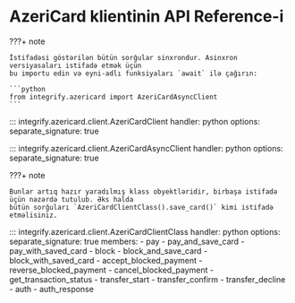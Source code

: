 # AzeriCard klientinin API Reference-i

???+ note

    İstifadəsi göstərilən bütün sorğular sinxrondur. Asinxron versiyasaları istifadə etmək üçün
    bu importu edin və eyni-adlı funksiyaları `await` ilə çağırın:

    ```python
    from integrify.azericard import AzeriCardAsyncClient
    ```

::: integrify.azericard.client.AzeriCardClient
    handler: python
    options:
      separate_signature: true

::: integrify.azericard.client.AzeriCardAsyncClient
    handler: python
    options:
      separate_signature: true

???+ note

    Bunlar artıq hazır yaradılmış klass obyektləridir, birbaşa istifadə üçün nəzərdə tutulub. Əks halda
    bütün sorğuları `AzeriCardClientClass().save_card()` kimi istifadə etməlisiniz.

::: integrify.azericard.client.AzeriCardClientClass
    handler: python
    options:
      separate_signature: true
      members:
        - pay
        - pay_and_save_card
        - pay_with_saved_card
        - block
        - block_and_save_card
        - block_with_saved_card
        - accept_blocked_payment
        - reverse_blocked_payment
        - cancel_blocked_payment
        - get_transaction_status
        - transfer_start
        - transfer_confirm
        - transfer_decline
        - auth
        - auth_response
